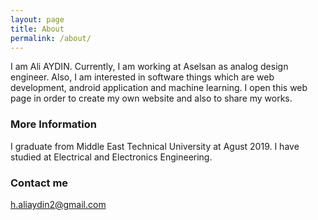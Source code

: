 ```yaml
---
layout: page
title: About
permalink: /about/
---
```


I am Ali AYDIN. Currently, I am working at Aselsan as analog design engineer. Also, I am interested in software things which are web development, android application and machine learning. I open this web page in order to create my own website and also to share my works.

### More Information

I graduate from Middle East Technical University at Agust 2019. I have studied at Electrical and Electronics Engineering.

### Contact me

[h.aliaydin2@gmail.com](mailto:h.aliaydin2@gmail.com)
